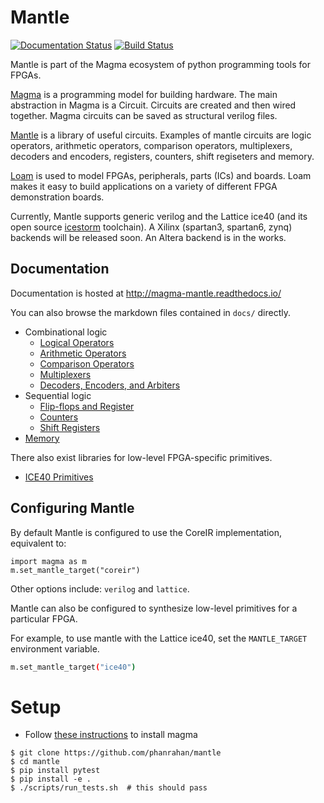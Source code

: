 # Mantle
[![Documentation Status](https://readthedocs.org/projects/magma-mantle/badge/?version=latest)](https://magma-mantle.readthedocs.io/en/latest/?badge=latest)
[![Build Status](https://travis-ci.org/phanrahan/mantle.svg?branch=master)](https://travis-ci.org/phanrahan/mantle)

Mantle is part of the Magma ecosystem
of python programming tools for FPGAs.

[Magma](https://github.com/phanrahan/magma)
is a programming model for building hardware.
The main abstraction in Magma is a Circuit.
Circuits are created and then wired together.
Magma circuits can be saved as structural verilog files.

[Mantle](https://github.com/phanrahan/mantle)
is a library of useful circuits.
Examples of mantle circuits are logic operators,
arithmetic operators,
comparison operators,
multiplexers,
decoders and encoders,
registers,
counters,
shift regiseters
and memory.

[Loam](https://github.com/phanrahan/loam)
is used to model FPGAs, peripherals, parts (ICs) and boards.
Loam makes it easy to build applications
on a variety of different FPGA demonstration boards.

Currently, Mantle supports generic verilog
and the Lattice ice40
(and its open source [icestorm](http://www.clifford.at/icestorm/) toolchain).
A Xilinx (spartan3, spartan6, zynq) backends will be released soon.
An Altera backend is in the works.

## Documentation

Documentation is hosted at http://magma-mantle.readthedocs.io/

You can also browse the markdown files contained in `docs/` directly.

- Combinational logic
  - [Logical Operators](doc/logic.md)
  - [Arithmetic Operators](doc/arith.md)
  - [Comparison Operators](doc/compare.md)
  - [Multiplexers](doc/mux.md)
  - [Decoders, Encoders, and Arbiters](doc/decode.md)
- Sequential logic
  - [Flip-flops and Register](doc/register.md)
  - [Counters](doc/counter.md)
  - [Shift Registers](doc/shift.md)
- [Memory](doc/memory.md)

There also exist libraries for low-level FPGA-specific primitives.

- [ICE40 Primitives](doc/ice40.md)

## Configuring Mantle

By default Mantle is configured to use the CoreIR implementation, equivalent to:
```
import magma as m
m.set_mantle_target("coreir")
```

Other options include: `verilog` and `lattice`.

Mantle can also be configured to synthesize low-level primitives
for a particular FPGA.

For example, to use mantle with the Lattice ice40,
set the `MANTLE_TARGET`  environment variable.
```bash
m.set_mantle_target("ice40")
```


# Setup
* Follow [these instructions](https://github.com/phanrahan/magma#setup) to install magma
```
$ git clone https://github.com/phanrahan/mantle
$ cd mantle
$ pip install pytest
$ pip install -e .
$ ./scripts/run_tests.sh  # this should pass
```